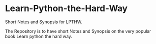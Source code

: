 # Learn-Python-the-Hard-Way
Short Notes and Synopsis for LPTHW.

The Repository is to have short Notes and Synopsis on the very popular book Learn python the hard way.